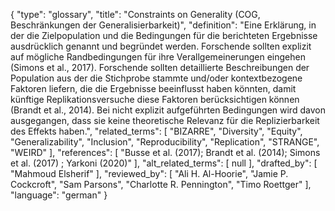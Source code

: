 {
    "type": "glossary",
    "title": "Constraints on Generality (COG, Beschränkungen der Generalisierbarkeit)",
    "definition": "Eine Erklärung, in der die Zielpopulation und die Bedingungen für die berichteten Ergebnisse ausdrücklich genannt und begründet werden. Forschende sollten explizit auf mögliche Randbedingungen für ihre Verallgemeinerungen eingehen (Simons et al., 2017). Forschende sollten detaillierte Beschreibungen der Population aus der die Stichprobe stammte und/oder kontextbezogene Faktoren liefern, die die Ergebnisse beeinflusst haben könnten, damit künftige Replikationsversuche diese Faktoren berücksichtigen können (Brandt et al., 2014). Bei nicht explizit aufgeführten Bedingungen wird davon ausgegangen, dass sie keine theoretische Relevanz für die Replizierbarkeit des Effekts haben.",
    "related_terms": [
        "BIZARRE",
        "Diversity",
        "Equity",
        "Generalizability",
        "Inclusion",
        "Reproducibility",
        "Replication",
        "STRANGE",
        "WEIRD"
    ],
    "references": [
        "Busse et al. (2017); Brandt et al. (2014); Simons et al. (2017) ; Yarkoni (2020)"
    ],
    "alt_related_terms": [
        null
    ],
    "drafted_by": [
        "Mahmoud Elsherif"
    ],
    "reviewed_by": [
        "Ali H. Al-Hoorie",
        "Jamie P. Cockcroft",
        "Sam Parsons",
        "Charlotte R. Pennington",
        "Timo Roettger"
    ],
    "language": "german"
}